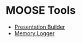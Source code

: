 # MOOSE Tools
* [Presentation Builder](presentation_builder.md)
* [Memory Logger](docs/content/utilities/memory_logger/memory_logger.md)

